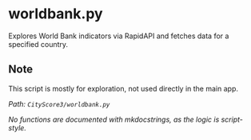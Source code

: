 # worldbank.py

Explores World Bank indicators via RapidAPI and fetches data for a specified country.

## Note

This script is mostly for exploration, not used directly in the main app.

_Path: `CityScore3/worldbank.py`_

_No functions are documented with mkdocstrings, as the logic is script-style._